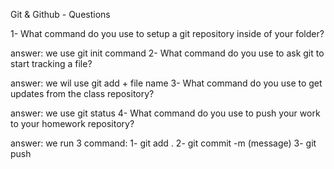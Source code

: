 Git & Github - Questions

1- What command do you use to setup a git repository inside of your folder?

answer: we use git init command
2- What command do you use to ask git to start tracking a file?

answer: we wil use git add + file name
3- What command do you use to get updates from the class repository?

answer: we use git status
4- What command do you use to push your work to your homework repository?

answer: we run 3 command: 1- git add . 2- git commit -m (message) 3- git push